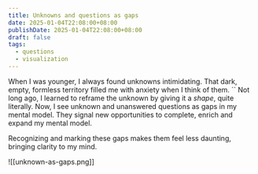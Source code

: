 ```yaml
---
title: Unknowns and questions as gaps
date: 2025-01-04T22:08:00+08:00
publishDate: 2025-01-04T22:08:00+08:00
draft: false
tags:
  - questions
  - visualization
---
```



When I was younger, I always found unknowns intimidating. That dark, empty, formless territory filled me with anxiety when I think of them.
``
Not long ago, I learned to reframe the unknown by giving it a *shape*, quite literally. Now, I see unknown and unanswered questions as gaps in my mental model. They signal new opportunities to complete, enrich and expand my mental model. 

Recognizing and marking these gaps makes them feel less daunting, bringing clarity to my mind.

![[unknown-as-gaps.png]]